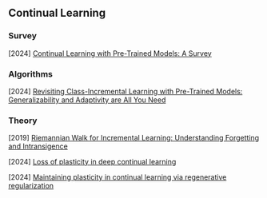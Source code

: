 ## Continual Learning

### Survey

[2024] [Continual Learning with Pre-Trained Models: A Survey](https://arxiv.org/abs/2401.16386)



### Algorithms

[2024] [Revisiting Class-Incremental Learning with Pre-Trained Models: Generalizability and Adaptivity are All You Need](https://arxiv.org/abs/2303.07338)



### Theory

[2019] [Riemannian Walk for Incremental Learning: Understanding Forgetting and Intransigence](https://openaccess.thecvf.com/content_ECCV_2018/papers/Arslan_Chaudhry__Riemannian_Walk_ECCV_2018_paper.pdf)

[2024] [Loss of plasticity in deep continual learning](https://www.nature.com/articles/s41586-024-07711-7.pdf)

[2024] [Maintaining plasticity in continual learning via regenerative regularization](https://openreview.net/pdf?id=lyoOWX0e0O)
